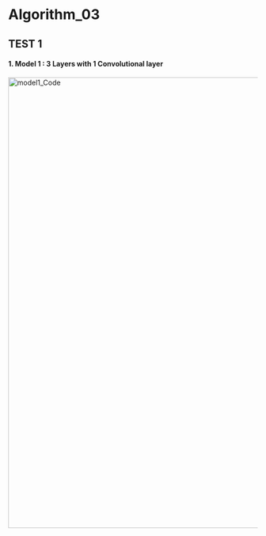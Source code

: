 # Algorithm_03

## TEST 1 
#### 1. Model 1 : 3 Layers with 1 Convolutional layer 
<img width="911" alt="model1_Code" src="https://user-images.githubusercontent.com/52744390/82999086-7b4b3200-a043-11ea-981b-93582320eaf5.png">


